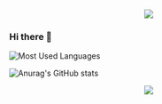 <h1 align="center"> <a href="https://sunguoqi.com/"> <img src="https://readme-typing-svg.herokuapp.com/?lines=春风微起，波微生。弦亦发，酒亦倾。;故芳袖动，芬叶披。两相思，两不知。&center=true&size=27"> </a> </h1>

### Hi there 👋

![Most Used Languages](https://github-readme-stats.vercel.app/api/top-langs/?username=Bamboo-fly&theme=dark&layout=compact)

![Anurag's GitHub stats](https://github-readme-stats.vercel.app/api?username=bamboo-fly&show_icons=true&theme=radical)


<div align="center"> <img src="https://activity-graph.herokuapp.com/graph?username=Bamboo-fly&theme=react-dark" /> </div>



<!--
**Bamboo-fly/Bamboo-fly** is a ✨ _special_ ✨ repository because its `README.md` (this file) appears on your GitHub profile.

Here are some ideas to get you started:

- 🔭 I’m currently working on ...
- 🌱 I’m currently learning ...
- 👯 I’m looking to collaborate on ...
- 🤔 I’m looking for help with ...
- 💬 Ask me about ...
- 📫 How to reach me: ...
- 😄 Pronouns: ...
- ⚡ Fun fact: ...
-->
